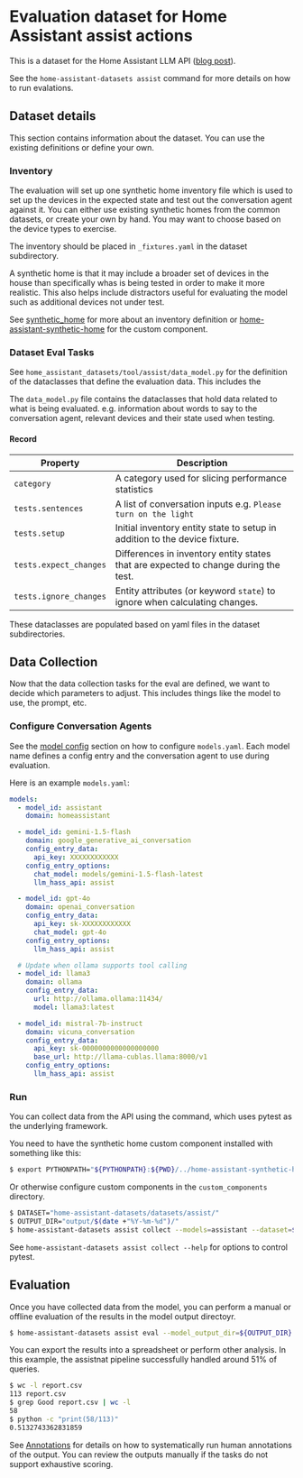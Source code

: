 # Evaluation dataset for Home Assistant assist actions

This is a dataset for the Home Assistant LLM API ([blog post](https://developers.home-assistant.io/blog/2024/05/20/llm-api/)).

See the `home-assistant-datasets assist` command for more details on how to
run evalations.

## Dataset details

This section contains information about the dataset. You can use the existing
definitions or define your own.

### Inventory

The evaluation will set up one synthetic home inventory file which is used to set
up the devices in the expected state and test out the conversation agent against it. You can
either use existing synthetic homes from the common datasets, or create your own
by hand. You may want to choose based on the device types to exercise.

The inventory should be placed in `_fixtures.yaml` in the dataset subdirectory.

A synthetic home is that it may include a broader set of devices in the house than
specifically whas is being tested in order to make it more realistic. This also helps
include distractors useful for evaluating the model such as additional devices not under test.

See [synthetic_home](https://github.com/allenporter/synthetic-home) for more about
an inventory definition or [home-assistant-synthetic-home](https://github.com/allenporter/home-assistant-synthetic-home)
for the custom component.

### Dataset Eval Tasks

See `home_assistant_datasets/tool/assist/data_model.py` for the definition of
the dataclasses that define the evaluation data. This includes the

The `data_model.py` file contains the dataclasses that hold data related to what
is being evaluated. e.g. information about words to say to the conversation agent,
relevant devices and their state used when testing.

#### Record

| Property               | Description                                                                         |
| ---------------------- | ----------------------------------------------------------------------------------- |
| `category`             | A category used for slicing performance statistics                                  |
| `tests.sentences`      | A list of conversation inputs e.g. `Please turn on the light`                       |
| `tests.setup`          | Initial inventory entity state to setup in addition to the device fixture.          |
| `tests.expect_changes` | Differences in inventory entity states that are expected to change during the test. |
| `tests.ignore_changes` | Entity attributes (or keyword `state`) to ignore when calculating changes.          |

These dataclasses are populated based on yaml files in the dataset subdirectories.

## Data Collection

Now that the data collection tasks for the eval are defined, we want to decide
which parameters to adjust. This includes things like the model to use, the prompt, etc.

### Configure Conversation Agents

See the [model config](../README.md) section on how to configure `models.yaml`. Each
model name defines a config entry and the conversation agent to use during evaluation.

Here is an example `models.yaml`:

```yaml
models:
  - model_id: assistant
    domain: homeassistant

  - model_id: gemini-1.5-flash
    domain: google_generative_ai_conversation
    config_entry_data:
      api_key: XXXXXXXXXXXX
    config_entry_options:
      chat_model: models/gemini-1.5-flash-latest
      llm_hass_api: assist

  - model_id: gpt-4o
    domain: openai_conversation
    config_entry_data:
      api_key: sk-XXXXXXXXXXXX
      chat_model: gpt-4o
    config_entry_options:
      llm_hass_api: assist

  # Update when ollama supports tool calling
  - model_id: llama3
    domain: ollama
    config_entry_data:
      url: http://ollama.ollama:11434/
      model: llama3:latest

  - model_id: mistral-7b-instruct
    domain: vicuna_conversation
    config_entry_data:
      api_key: sk-0000000000000000000
      base_url: http://llama-cublas.llama:8000/v1
    config_entry_options:
      llm_hass_api: assist
```

### Run

You can collect data from the API using the command, which uses pytest as the
underlying framework.

You need to have the synthetic home custom component installed with something like this:

```bash
$ export PYTHONPATH="${PYTHONPATH}:${PWD}/../home-assistant-synthetic-home/"
```

Or otherwise configure custom components in the `custom_components` directory.

```bash
$ DATASET="home-assistant-datasets/datasets/assist/"
$ OUTPUT_DIR="output/$(date +"%Y-%m-%d")/"
$ home-assistant-datasets assist collect --models=assistant --dataset=${DATASET} --model_output_dir={OUTPUT_DIR}
```

See `home-assistant-datasets assist collect --help` for options to control pytest.

## Evaluation

Once you have collected data from the model, you can perform a manual or offline
evaluation of the results in the model output directoyr.

```bash
$ home-assistant-datasets assist eval --model_output_dir=${OUTPUT_DIR} --output_type=csv > report.csv
```

You can export the results into a spreadsheet or perform other analysis. In this example, the assistnat pipeline successfully handled around 51% of queries.

```bash
$ wc -l report.csv
113 report.csv
$ grep Good report.csv | wc -l
58
$ python -c "print(58/113)"
0.5132743362831859
```

See [Annotations](../../script/README.md) for details on how to systematically
run human annotations of the output. You can review the outputs manually if the
tasks do not support exhaustive scoring.

